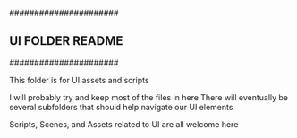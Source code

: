######################
## UI FOLDER README ##
######################

This folder is for UI assets and scripts

I will probably try and keep most of the files in here
There will eventually be several subfolders that should help navigate our UI elements

Scripts, Scenes, and Assets related to UI are all welcome here
